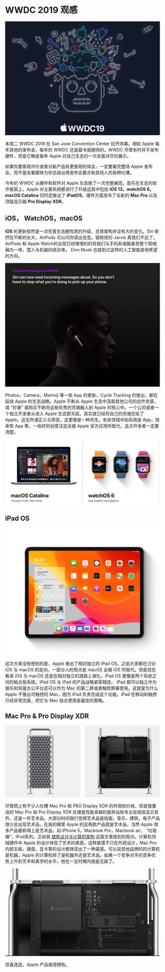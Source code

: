 # WWDC 2019 观感

![apple_1](data/apple_1.png)

本周二 WWDC 2019 在 San Jose Convention Center 拉开序幕。相较 Apple 每年其他的发布会，每年的 WWDC 还是最令我期待的。WWDC 尽管有时并不发布硬件，但是它确是每年 Apple 对自己生态的一次全面详尽的展示。

如果你要客观评价或者对新产品有更直观的体会，一定要看完整场 Apple 发布会，而不是去看媒体为你总结出得发布会要点和其他人的各种吐槽。

今年的 WWDC 从硬件和软件对 Apple 生态做了一次完整展现。首先在生态的软件框架上，Apple 对主要系统都进行了升级这其中包括 **iOS 13，watchOS 6， macOS Catalina** 同时还推出了 **iPadOS**。硬件方面发布了全新的 **Mac Pro** 以及顶级显示器 **Pro Display XDR**。

## iOS， WatchOS，macOS

**iOS** 的更新依然是一次完善生态圈性质的升级，总体架构并没有大的变化。Siri 依然在不断的长大，AirPods 可以问你读出信息。钢铁侠的 Jarvis 离我们不远了。AirPods 和 Apple Watch的出现已经慢慢的的将我们与手机和电脑甚至整个网络融为一体，暨人与机器的结合体。 Elon Musk 也提到过这样的人工智能是他希望的方向。

![apple_2.png](data/apple_2.png)

Photos，Camera，Memoji 等一些 App 的更新，Cycle Tracking 的推出，都在延续 Apple 的生态战略。Apple 不断从 Apple 生态中汲取其他公司的创作灵感，或 “抄袭” 或购买不断将这些优秀的灵魂融入到 Apple 的核心中。一个公司或者一个独立开发者从进入 Apple 生态那天起，其实就已经将自己的灵魂交给了 Apple。这无所谓正义与邪恶，这更像是一种共生。有些领域中如系统级 App，效率型 App 等，一些好的创意注定会被 Apple 官方应用所取代，这点开发者一定要清楚。

![apple](data/apple_4.png)

## iPad OS

![apple](data/apple_3.png)

这次大家没有想到的是，Apple 推出了相对独立的 iPad OS。之前大家都在讨论 iOS 与 macOS 的走向，一部分人的观点是 macOS 会被 iOS 所取代。但是现在看来 iOS 与 macOS 还是在相对独立的道路上演化，iPad OS 更像是两个系统之间的粘合层系统。iPad OS 与 iPad 的产品战略紧密相连。 iPad 既可以独立作为娱乐和轻量办公平台还可以作为 Mac 的第二屏或者触控屏幕使用。这就是为什么 Apple 不推出可触控的 Mac，因为 iPad 负责完成这个功能。iPad 在移动和触控已经非常完美，把它与 Mac 结合使用是最佳的策略。

## Mac Pro & Pro Display XDR

![apple](data/apple_5.png)

尽管网上有不少人吐槽 Mac Pro 和 PRO Display XDR 的外观和价格，但是我要说的 Mac Pro 和 Pro Display XDR 处理是性能卓越的服务站和专业监视级显示其外，还是一件艺术品。大部分时间我们觉得艺术品是绘画，音乐，建筑，电子产品很少会出现艺术品，在我的眼里 Apple 的这两款产品就是艺术品，当然 Apple 很多产品都称得上是艺术品，如 iPhone 5，Macbook Pro，Macbook air， “垃圾桶”，iPod系列。正如我 [建筑设计与计算机架构](https://github.com/gsaneryeeb/ARTS/blob/master/2019-06-02-Share-Week11-2019.md) 这篇文章提到的观点。计算机领域硬件中 Apple 的设计体现了艺术的美感，这种美感不只在外观设计，Mac Pro 内部主板，硬盘，显卡等的设计都体现出了一种美感。可以说其他品牌的的计算机是机器，Apple 的计算机除了是机器外还是艺术品。如果一个竞争对手的竞争优势上升到艺术和美学的水平，他在一定时期内就是无敌了。

![apple](data/apple_6.png)

惊喜连连，Apple 产品值得拥有。


